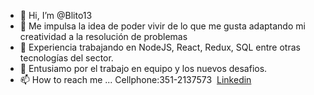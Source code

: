 - 👋 Hi, I’m @Blito13
- 👀 Me impulsa la idea de poder vivir de lo que me gusta adaptando mi creatividad a  la resolución de problemas 
- 🌱 Experiencia trabajando en NodeJS, React, Redux, SQL entre otras tecnologías del sector. 
- 💞️ Entusiamo por  el trabajo en equipo y los nuevos desafios.
- 📫 How to reach me ...
   Cellphone:351-2137573 
  [Linkedin](https://www.linkedin.com/in/pablo-lesta/)

<!---
Blito13/Blito13 is a ✨ special ✨ repository because its `README.md` (this file) appears on your GitHub profile.
You can click the Preview link to take a look at your changes.
--->
